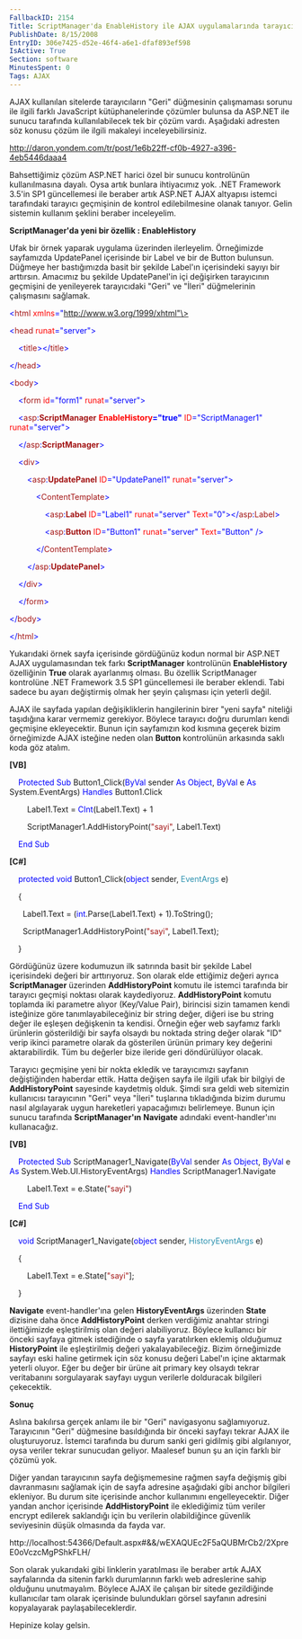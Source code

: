 ```yaml
---
FallbackID: 2154
Title: ScriptManager'da EnableHistory ile AJAX uygulamalarında tarayıcı geçmişi desteği.
PublishDate: 8/15/2008
EntryID: 306e7425-d52e-46f4-a6e1-dfaf893ef598
IsActive: True
Section: software
MinutesSpent: 0
Tags: AJAX
---
```

AJAX kullanılan sitelerde tarayıcıların "Geri" düğmesinin çalışmaması
sorunu ile ilgili farklı JavaScript kütüphanelerinde çözümler bulunsa da
ASP.NET ile sunucu tarafında kullanılabilecek tek bir çözüm vardı.
Aşağıdaki adresten söz konusu çözüm ile ilgili makaleyi
inceleyebilirsiniz.

<http://daron.yondem.com/tr/post/1e6b22ff-cf0b-4927-a396-4eb5446daaa4>

Bahsettiğimiz çözüm ASP.NET harici özel bir sunucu kontrolünün
kullanılmasına dayalı. Oysa artık bunlara ihtiyacımız yok. .NET
Framework 3.5'in SP1 güncellemesi ile beraber artık ASP.NET AJAX
altyapısı istemci tarafındaki tarayıcı geçmişinin de kontrol
edilebilmesine olanak tanıyor. Gelin sistemin kullanım şeklini beraber
inceleyelim.

**ScriptManager'da yeni bir özellik : EnableHistory**

Ufak bir örnek yaparak uygulama üzerinden ilerleyelim. Örneğimizde
sayfamızda UpdatePanel içerisinde bir Label ve bir de Button bulunsun.
Düğmeye her bastığımızda basit bir şekilde Label'ın içerisindeki sayıyı
bir arttırsın. Amacımız bu şekilde UpdatePanel'in içi değişirken
tarayıcının geçmişini de yenileyerek tarayıcıdaki "Geri" ve "İleri"
düğmelerinin çalışmasını sağlamak.

<span style="color: blue;">\<</span><span
style="color: #a31515;">html</span> <span
style="color: red;">xmlns</span><span
style="color: blue;">="http://www.w3.org/1999/xhtml"\></span>

<span style="color: blue;">\<</span><span
style="color: #a31515;">head</span> <span
style="color: red;">runat</span><span
style="color: blue;">="server"\></span>

    <span style="color: blue;">\<</span><span
style="color: #a31515;">title</span><span
style="color: blue;">\>\</</span><span
style="color: #a31515;">title</span><span style="color: blue;">\></span>

<span style="color: blue;">\</</span><span
style="color: #a31515;">head</span><span style="color: blue;">\></span>

<span style="color: blue;">\<</span><span
style="color: #a31515;">body</span><span style="color: blue;">\></span>

    <span style="color: blue;">\<</span><span
style="color: #a31515;">form</span> <span
style="color: red;">id</span><span style="color: blue;">="form1"</span>
<span style="color: red;">runat</span><span
style="color: blue;">="server"\></span>

    <span style="color: blue;">\<</span><span
style="color: #a31515;">asp</span><span
style="color: blue;">:</span><span
style="color: #a31515;">**ScriptManager**</span> <span
style="color: red;"> **EnableHistory**</span><span
style="color: blue;">**="true"**</span> <span
style="color: red;">ID</span><span
style="color: blue;">="ScriptManager1"</span> <span
style="color: red;">runat</span><span
style="color: blue;">="server"\></span>

    <span style="color: blue;">\</</span><span
style="color: #a31515;">asp</span><span
style="color: blue;">:</span><span
style="color: #a31515;">**ScriptManager**</span><span
style="color: blue;">\></span>

    <span style="color: blue;">\<</span><span
style="color: #a31515;">div</span><span style="color: blue;">\></span>

        <span style="color: blue;">\<</span><span
style="color: #a31515;">asp</span><span
style="color: blue;">:</span><span
style="color: #a31515;">**UpdatePanel**</span> <span
style="color: red;">ID</span><span
style="color: blue;">="UpdatePanel1"</span> <span
style="color: red;">runat</span><span
style="color: blue;">="server"\></span>

            <span style="color: blue;">\<</span><span
style="color: #a31515;">ContentTemplate</span><span
style="color: blue;">\></span>

                <span style="color: blue;">\<</span><span
style="color: #a31515;">asp</span><span
style="color: blue;">:</span><span
style="color: #a31515;">**Label**</span> <span
style="color: red;">ID</span><span style="color: blue;">="Label1"</span>
<span style="color: red;">runat</span><span
style="color: blue;">="server"</span> <span
style="color: red;">Text</span><span
style="color: blue;">="0"\>\</</span><span
style="color: #a31515;">asp</span><span
style="color: blue;">:</span><span
style="color: #a31515;">Label</span><span style="color: blue;">\></span>

                <span style="color: blue;">\<</span><span
style="color: #a31515;">asp</span><span
style="color: blue;">:</span><span
style="color: #a31515;">**Button**</span> <span
style="color: red;">ID</span><span
style="color: blue;">="Button1"</span> <span
style="color: red;">runat</span><span
style="color: blue;">="server"</span> <span
style="color: red;">Text</span><span
style="color: blue;">="Button"</span> <span
style="color: blue;">/\></span>

            <span style="color: blue;">\</</span><span
style="color: #a31515;">ContentTemplate</span><span
style="color: blue;">\></span>

        <span style="color: blue;">\</</span><span
style="color: #a31515;">asp</span><span
style="color: blue;">:</span><span
style="color: #a31515;">**UpdatePanel**</span><span
style="color: blue;">\></span>

    <span style="color: blue;">\</</span><span
style="color: #a31515;">div</span><span style="color: blue;">\></span>

    <span style="color: blue;">\</</span><span
style="color: #a31515;">form</span><span style="color: blue;">\></span>

<span style="color: blue;">\</</span><span
style="color: #a31515;">body</span><span style="color: blue;">\></span>

<span style="color: blue;">\</</span><span
style="color: #a31515;">html</span><span style="color: blue;">\></span>

Yukarıdaki örnek sayfa içerisinde gördüğünüz kodun normal bir ASP.NET
AJAX uygulamasından tek farkı **ScriptManager** kontrolünün
**EnableHistory** özelliğinin **True** olarak ayarlanmış olması. Bu
özellik ScriptManager kontrolüne .NET Framework 3.5 SP1 güncellemesi ile
beraber eklendi. Tabi sadece bu ayarı değiştirmiş olmak her şeyin
çalışması için yeterli değil.

AJAX ile sayfada yapılan değişikliklerin hangilerinin birer "yeni sayfa"
niteliği taşıdığına karar vermemiz gerekiyor. Böylece tarayıcı doğru
durumları kendi geçmişine ekleyecektir. Bunun için sayfamızın kod
kısmına geçerek bizim örneğimizde AJAX isteğine neden olan **Button**
kontrolünün arkasında saklı koda göz atalım.

**[VB]**

    <span style="color: blue;">Protected</span> <span
style="color: blue;">Sub</span> Button1\_Click(<span
style="color: blue;">ByVal</span> sender <span
style="color: blue;">As</span> <span style="color: blue;">Object</span>,
<span style="color: blue;">ByVal</span> e <span
style="color: blue;">As</span> System.EventArgs) <span
style="color: blue;">Handles</span> Button1.Click

        Label1.Text = <span
style="color: blue;">CInt</span>(Label1.Text) + 1

        ScriptManager1.AddHistoryPoint(<span
style="color: #a31515;">"sayi"</span>, Label1.Text)

    <span style="color: blue;">End</span> <span
style="color: blue;">Sub</span>

**[C\#]**

    <span style="color: blue;">protected</span> <span
style="color: blue;">void</span> Button1\_Click(<span
style="color: blue;">object</span> sender, <span
style="color: #2b91af;">EventArgs</span> e)

    {

      Label1.Text = (<span
style="color: blue;">int</span>.Parse(Label1.Text) + 1).ToString();

      ScriptManager1.AddHistoryPoint(<span
style="color: #a31515;">"sayi"</span>, Label1.Text);

    }

Gördüğünüz üzere kodumuzun ilk satırında basit bir şekilde Label
içerisindeki değeri bir arttırıyoruz. Son olarak elde ettiğimiz değeri
ayrıca **ScriptManager** üzerinden **AddHistoryPoint** komutu ile
istemci tarafında bir tarayıcı geçmişi noktası olarak kaydediyoruz.
**AddHistoryPoint** komutu toplamda iki parametre alıyor (Key/Value
Pair), birincisi sizin tamamen kendi isteğinize göre
tanımlayabileceğiniz bir string değer, diğeri ise bu string değer ile
eşleşen değişkenin ta kendisi. Örneğin eğer web sayfamız farklı
ürünlerin gösterildiği bir sayfa olsaydı bu noktada string değer olarak
"ID" verip ikinci parametre olarak da gösterilen ürünün primary key
değerini aktarabilirdik. Tüm bu değerler bize ileride geri döndürülüyor
olacak.

Tarayıcı geçmişine yeni bir nokta ekledik ve tarayıcımızı sayfanın
değiştiğinden haberdar ettik. Hatta değişen sayfa ile ilgili ufak bir
bilgiyi de **AddHistoryPoint** sayesinde kaydetmiş olduk. Şimdi sıra
geldi web sitemizin kullanıcısı tarayıcının "Geri" veya "İleri"
tuşlarına tıkladığında bizim durumu nasıl algılayarak uygun hareketleri
yapacağımızı belirlemeye. Bunun için sunucu tarafında
**ScriptManager'ın** **Navigate** adındaki event-handler'ını
kullanacağız.

**[VB]**

    <span style="color: blue;">Protected</span> <span
style="color: blue;">Sub</span> ScriptManager1\_Navigate(<span
style="color: blue;">ByVal</span> sender <span
style="color: blue;">As</span> <span style="color: blue;">Object</span>,
<span style="color: blue;">ByVal</span> e <span
style="color: blue;">As</span> System.Web.UI.HistoryEventArgs) <span
style="color: blue;">Handles</span> ScriptManager1.Navigate

        Label1.Text = e.State(<span
style="color: #a31515;">"sayi"</span>)

    <span style="color: blue;">End</span> <span
style="color: blue;">Sub</span>

**[C\#]**

    <span style="color: blue;">void</span>
ScriptManager1\_Navigate(<span style="color: blue;">object</span>
sender, <span style="color: #2b91af;">HistoryEventArgs</span> e)

    {

        Label1.Text = e.State[<span
style="color: #a31515;">"sayi"</span>];

    }

**Navigate** event-handler'ına gelen **HistoryEventArgs** üzerinden
**State** dizisine daha önce **AddHistoryPoint** derken verdiğimiz
anahtar stringi ilettiğimizde eşleştirilmiş olan değeri alabiliyoruz.
Böylece kullanıcı bir önceki sayfaya gitmek istediğinde o sayfa
yaratılırken eklemiş olduğumuz **HistoryPoint** ile eşleştirilmiş değeri
yakalayabileceğiz. Bizim örneğimizde sayfayı eski haline getirmek için
söz konusu değeri Label'ın içine aktarmak yeterli oluyor. Eğer bu değer
bir ürüne ait primary key olsaydı tekrar veritabanını sorgulayarak
sayfayı uygun verilerle dolduracak bilgileri çekecektik.

**Sonuç**

Aslına bakılırsa gerçek anlamı ile bir "Geri" navigasyonu sağlamıyoruz.
Tarayıcının "Geri" düğmesine basıldığında bir önceki sayfayı tekrar AJAX
ile oluşturuyoruz. İstemci tarafında bu durum sanki geri gidilmiş gibi
algılanıyor, oysa veriler tekrar sunucudan geliyor. Maalesef bunun şu an
için farklı bir çözümü yok.

Diğer yandan tarayıcının sayfa değişmemesine rağmen sayfa değişmiş gibi
davranmasını sağlamak için de sayfa adresine aşağıdaki gibi anchor
bilgileri ekleniyor. Bu durum site içerisinde anchor kullanımını
engelleyecektir. Diğer yandan anchor içerisinde **AddHistoryPoint** ile
eklediğimiz tüm veriler encrypt edilerek saklandığı için bu verilerin
olabildiğince güvenlik seviyesinin düşük olmasında da fayda var.

http://localhost:54366/Default.aspx\#&&/wEXAQUEc2F5aQUBMrCb2/2XpreE0oVczcMgPShkFLH/

Son olarak yukarıdaki gibi linklerin yaratılması ile beraber artık AJAX
sayfalarında da sitenin farklı durumlarının farklı web adreslerine sahip
olduğunu unutmayalım. Böylece AJAX ile çalışan bir sitede gezildiğinde
kullanıcılar tam olarak içerisinde bulundukları görsel sayfanın adresini
kopyalayarak paylaşabileceklerdir.

Hepinize kolay gelsin.



